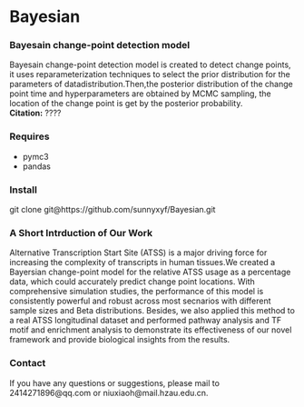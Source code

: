 # Bayesian
<h3>Bayesain change-point detection model</h3>
Bayesain change-point detection model  is created to detect change points, it  uses
reparameterization techniques to select the prior distribution for the parameters of 
datadistribution.Then,the posterior distribution of the change point time and hyperparameters
are obtained by MCMC sampling, the location of the change point is get by the posterior probability.
<br>
<strong>Citation:</strong> ????

<h3>Requires</h3>
<ul>
<li>pymc3</li>
<li>pandas</li>
</ul>
<h3>Install</h3>
git clone git@https://github.com/sunnyxyf/Bayesian.git
<h3>A Short Intrduction of Our Work</h3>
Alternative Transcription Start Site (ATSS) is a major driving force for increasing the complexity
of transcripts in human tissues.We created a Bayersian change-point model for the relative ATSS usage as a 
percentage data, which could accurately predict change point locations. With comprehensive simulation studies, 
the performance of this model is consistently powerful and robust across most secnarios with different sample
sizes and Beta distributions. Besides, we also applied this method to a real ATSS longitudinal dataset and performed
pathway analysis and TF motif and enrichment analysis to demonstrate its effectiveness of our novel framework and
provide biological insights from the results.

<h3>Contact</h3>
If you have any questions or suggestions, please mail to 2414271896@qq.com or niuxiaoh@mail.hzau.edu.cn.

